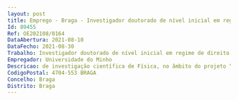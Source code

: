```yaml
--- 
layout: post
title: Emprego - Braga - Investigador doutorado de nível inicial em regime de direito privado
Id: 89455
Ref: OE202108/0164
DataAbertura: 2021-08-10
DataFecho: 2021-08-30
Trabalho: Investigador doutorado de nível inicial em regime de direito privado
Empregador: Universidade do Minho
Descricao: de investigação científica de Física, no âmbito do projeto “Filmes sobre borracha e cortiça (Films on Rubber and Cork), ref.ªPTDC CTM REF 0155 2020, financiado pelos fundos nacionais(orçamento de Estado), através da Fundação para a Ciência e Tecnologia (FCT) I.P., com vista ao desenvolvimento de atividades de I&D, nomeadamente contribuir para o desenvolvimento do protocolo de limpeza e ativaçãodas superfícies dos substratos de cortiça e borracha, efetuar as deposições dos revestimentos e planear as deposições seguintes em função dos resultados obtidos nas anteriores deposições, caracterização física das amostras produzidas, contribuir para avaliar o desempenho dos revestimentos, divulgar os resultados em encontros científicos e nas reuniões do consórcio.
CodigoPostal: 4704-553 BRAGA
Concelho: Braga
Distrito: Braga
--- 
```

